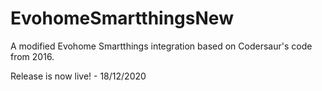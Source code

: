 # EvohomeSmartthingsNew
A modified Evohome Smartthings integration based on Codersaur's code from 2016.

Release is now live! - 18/12/2020

